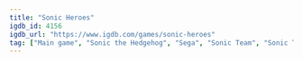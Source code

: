 ```yaml
---
title: "Sonic Heroes"
igdb_id: 4156
igdb_url: "https://www.igdb.com/games/sonic-heroes"
tag: ["Main game", "Sonic the Hedgehog", "Sega", "Sonic Team", "Sonic Team USA", "Platform", "Adventure", "Single player", "Multiplayer", "Split screen", "Third person", "Bird view / Isometric", "Action"]
---
```

